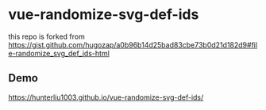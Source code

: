 # vue-randomize-svg-def-ids

this repo is forked from https://gist.github.com/hugozap/a0b96b14d25bad83cbe73b0d21d182d9#file-randomize_svg_def_ids-html

## Demo

https://hunterliu1003.github.io/vue-randomize-svg-def-ids/
